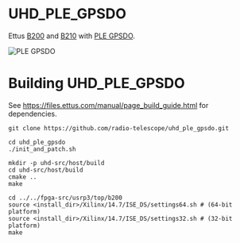 UHD_PLE_GPSDO
=============

Ettus [B200](https://www.ettus.com/product/details/UB200-KIT) and [B210](https://www.ettus.com/product/details/UB210-KIT) with [PLE GPSDO](http://www.pletronics.com/uploads/datasheets/gps-tcxo.pdf).

![PLE GPSDO](https://github.com/radio-telescope/uhd_ple_gpsdo/raw/master/GPS_Sink_Module.jpg)

Building UHD_PLE_GPSDO
======================

See https://files.ettus.com/manual/page_build_guide.html for dependencies.

```shell
git clone https://github.com/radio-telescope/uhd_ple_gpsdo.git

cd uhd_ple_gpsdo
./init_and_patch.sh

mkdir -p uhd-src/host/build
cd uhd-src/host/build
cmake ..
make

cd ../../fpga-src/usrp3/top/b200
source <install_dir>/Xilinx/14.7/ISE_DS/settings64.sh # (64-bit platform)
source <install_dir>/Xilinx/14.7/ISE_DS/settings32.sh # (32-bit platform)
make
```
